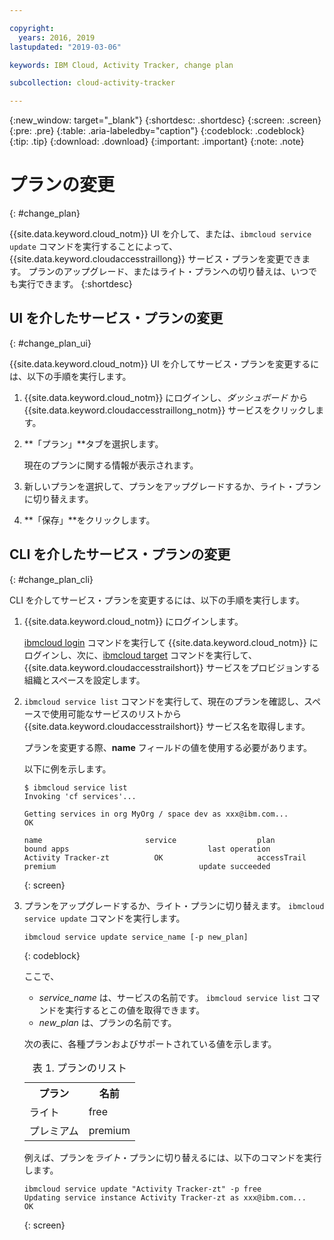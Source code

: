 ```yaml
---

copyright:
  years: 2016, 2019
lastupdated: "2019-03-06"

keywords: IBM Cloud, Activity Tracker, change plan

subcollection: cloud-activity-tracker

---
```


{:new_window: target="_blank"}
{:shortdesc: .shortdesc}
{:screen: .screen}
{:pre: .pre}
{:table: .aria-labeledby="caption"}
{:codeblock: .codeblock}
{:tip: .tip}
{:download: .download}
{:important: .important}
{:note: .note}



# プランの変更
{: #change_plan}

{{site.data.keyword.cloud_notm}} UI を介して、または、`ibmcloud service update` コマンドを実行することによって、{{site.data.keyword.cloudaccesstraillong}} サービス・プランを変更できます。 プランのアップグレード、またはライト・プランへの切り替えは、いつでも実行できます。
{:shortdesc}

## UI を介したサービス・プランの変更
{: #change_plan_ui}

{{site.data.keyword.cloud_notm}} UI を介してサービス・プランを変更するには、以下の手順を実行します。

1. {{site.data.keyword.cloud_notm}} にログインし、*ダッシュボード* から {{site.data.keyword.cloudaccesstraillong_notm}} サービスをクリックします。 
    
2. **「プラン」**タブを選択します。

    現在のプランに関する情報が表示されます。
	
3. 新しいプランを選択して、プランをアップグレードするか、ライト・プランに切り替えます。 

4. **「保存」**をクリックします。



## CLI を介したサービス・プランの変更
{: #change_plan_cli}

CLI を介してサービス・プランを変更するには、以下の手順を実行します。

1. {{site.data.keyword.cloud_notm}} にログインします。 

    [ibmcloud login](/docs/cli/reference/ibmcloud?topic=cloud-cli-ibmcloud_cli#ibmcloud_login) コマンドを実行して {{site.data.keyword.cloud_notm}} にログインし、次に、[ibmcloud target](/docs/cli/reference/ibmcloud?topic=cloud-cli-ibmcloud_cli#ibmcloud_target) コマンドを実行して、{{site.data.keyword.cloudaccesstrailshort}} サービスをプロビジョンする組織とスペースを設定します。
	
2. `ibmcloud service list` コマンドを実行して、現在のプランを確認し、スペースで使用可能なサービスのリストから {{site.data.keyword.cloudaccesstrailshort}} サービス名を取得します。 

    プランを変更する際、**name** フィールドの値を使用する必要があります。 

    以下に例を示します。
	
	```
	$ ibmcloud service list
    Invoking 'cf services'...

    Getting services in org MyOrg / space dev as xxx@ibm.com...
    OK

    name                       service                  plan                 bound apps                               last operation
    Activity Tracker-zt          OK                     accessTrail             premium                                update succeeded
    ```
	{: screen}
    
3. プランをアップグレードするか、ライト・プランに切り替えます。 `ibmcloud service update` コマンドを実行します。
    
	```
	ibmcloud service update service_name [-p new_plan]
	```
	{: codeblock}
	
	ここで、 
	
	* *service_name* は、サービスの名前です。 `ibmcloud service list` コマンドを実行するとこの値を取得できます。
	* *new_plan* は、プランの名前です。
	
	
	次の表に、各種プランおよびサポートされている値を示します。
	
	<table>
	  <caption>表 1. プランのリスト</caption>
	  <tr>
	    <th>プラン</th>
	    <th>名前</th>
	  </tr>
	  <tr>
	    <td>ライト</td>
	    <td>free</td>
	  </tr>
	  <tr>
	    <td>プレミアム</td>
	    <td>premium</td>
	  </tr>
	</table>
	
	例えば、プランを*ライト*・プランに切り替えるには、以下のコマンドを実行します。
	
	```
	ibmcloud service update "Activity Tracker-zt" -p free
    Updating service instance Activity Tracker-zt as xxx@ibm.com...
    OK
	```
	{: screen}



